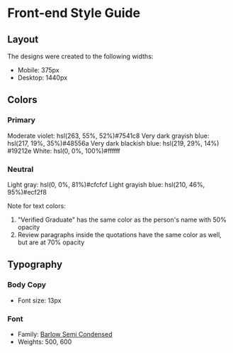 # Front-end Style Guide

## Layout

The designs were created to the following widths:

- Mobile: 375px
- Desktop: 1440px

## Colors

### Primary

Moderate violet: hsl(263, 55%, 52%)#7541c8
Very dark grayish blue: hsl(217, 19%, 35%)#48556a
Very dark blackish blue: hsl(219, 29%, 14%) #19212e
White: hsl(0, 0%, 100%)#ffffff

### Neutral

Light gray: hsl(0, 0%, 81%)#cfcfcf
Light grayish blue: hsl(210, 46%, 95%)#ecf2f8

Note for text colors:

1. "Verified Graduate" has the same color as the person's name with 50% opacity
2. Review paragraphs inside the quotations have the same color as well, but are at 70% opacity

## Typography

### Body Copy

- Font size: 13px

### Font

- Family: [Barlow Semi Condensed](https://fonts.google.com/specimen/Barlow+Semi+Condensed)
- Weights: 500, 600
